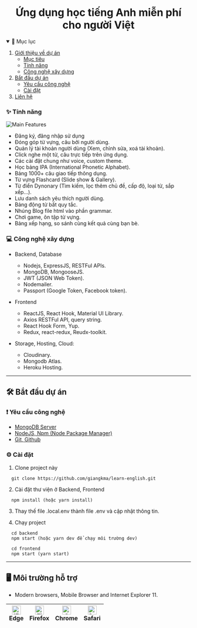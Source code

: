 <h1 align="center">
Ứng dụng học tiếng Anh miễn phí cho người Việt
</h1>

<!-- TABLE OF CONTENTS -->
<details open="open">
  <summary>📑 Mục lục</summary>
  <ol>
    <li>
      <a href="#📝-giới-thiệu-về-dự-án">Giới thiệu về dự án</a>
      <ul>
        <li><a href="#🎯-mục-tiêu">Mục tiêu</a></li>
        <li><a href="#✨-tính-năng">Tính năng</a></li>
        <li><a href="#💻-công-nghệ-xây-dựng">Công nghệ xây dựng</a></li>
      </ul>
    </li>
    <li>
      <a href="#🛠-bắt-đầu-dự-án">Bắt đầu dự án</a>
      <ul>
        <li><a href="#❗-yêu-cầu-công-nghệ">Yêu cầu công nghệ</a></li>
        <li><a href="#⚙-cài-đặt">Cài đặt</a></li>
      </ul>
    </li>
    <li><a href="#📞-liên-lạc">Liên hệ</a></li>
  </ol>
</details>

### ✨ Tính năng

![Main Features](https://res.cloudinary.com/dynonary/image/upload/v1627098768/dynonary/logo/dyno-main.png)

-   Đăng ký, đăng nhập sử dụng
-   Đóng góp từ vựng, câu bởi người dùng.
-   Quản lý tài khoản người dùng (Xem, chỉnh sửa, xoá tài khoản).
-   Click nghe một từ, câu trực tiếp trên ứng dụng.
-   Các cài đặt chung như voice, custom theme.
-   Học bảng IPA (International Phonetic Alphabet).
-   Bảng 1000+ câu giao tiếp thông dụng.
-   Từ vựng Flashcard (Slide show & Gallery).
-   Từ điển Dynonary (Tìm kiếm, lọc thêm chủ đề, cấp độ, loại từ, sắp xếp...).
-   Lưu danh sách yêu thích người dùng.
-   Bảng động từ bất quy tắc.
-   Nhúng Blog file html vào phần grammar.
-   Chơi game, ôn tập từ vựng.
-   Bảng xếp hạng, so sánh cùng kết quả cùng bạn bè.

### 💻 Công nghệ xây dựng

-   Backend, Database

    -   Nodejs, ExpressJS, RESTFul APIs.
    -   MongoDB, MongooseJS.
    -   JWT (JSON Web Token).
    -   Nodemailer.
    -   Passport (Google Token, Facebook token).

-   Frontend

    -   ReactJS, React Hook, Material UI Library.
    -   Axios RESTFul API, query string.
    -   React Hook Form, Yup.
    -   Redux, react-redux, Reudx-toolkit.

-   Storage, Hosting, Cloud:
    -   Cloudinary.
    -   Mongodb Atlas.
    -   Heroku Hosting.

---

## 🛠 Bắt đầu dự án

### ❗ Yêu cầu công nghệ

-   [MongoDB Server](https://www.mongodb.com/)
-   [NodeJS, Npm (Node Package Manager)](https://nodejs.org/en/)
-   [Git, Github](https://git-scm.com/)

### ⚙ Cài đặt

1. Clone project này

```
  git clone https://github.com/giangkma/learn-english.git
```

2. Cài đặt thư viện ở Backend, Frontend

```
  npm install (hoặc yarn install)
```

3. Thay thế file .local.env thành file .env và cập nhật thông tin.

4. Chạy project

```
  cd backend
  npm start (hoặc yarn dev để chạy môi trường dev)
```

```
  cd frontend
  npm start (yarn start)
```

---

## 🖥 **Môi trường hỗ trợ**

-   Modern browsers, Mobile Browser and Internet Explorer 11.

| [<img src="https://raw.githubusercontent.com/alrra/browser-logos/master/src/edge/edge_48x48.png" alt="IE / Edge" width="24px" height="24px" />](http://godban.github.io/browsers-support-badges/)<br> Edge | [<img src="https://raw.githubusercontent.com/alrra/browser-logos/master/src/firefox/firefox_48x48.png" alt="Firefox" width="24px" height="24px" />](http://godban.github.io/browsers-support-badges/)<br>Firefox | [<img src="https://raw.githubusercontent.com/alrra/browser-logos/master/src/chrome/chrome_48x48.png" alt="Chrome" width="24px" height="24px" />](http://godban.github.io/browsers-support-badges/)<br>Chrome | [<img src="https://raw.githubusercontent.com/alrra/browser-logos/master/src/safari/safari_48x48.png" alt="Safari" width="24px" height="24px" />](http://godban.github.io/browsers-support-badges/)<br>Safari |
| ---------------------------------------------------------------------------------------------------------------------------------------------------------------------------------------------------------- | ---------------------------------------------------------------------------------------------------------------------------------------------------------------------------------------------------------------- | ------------------------------------------------------------------------------------------------------------------------------------------------------------------------------------------------------------ | ------------------------------------------------------------------------------------------------------------------------------------------------------------------------------------------------------------ |
